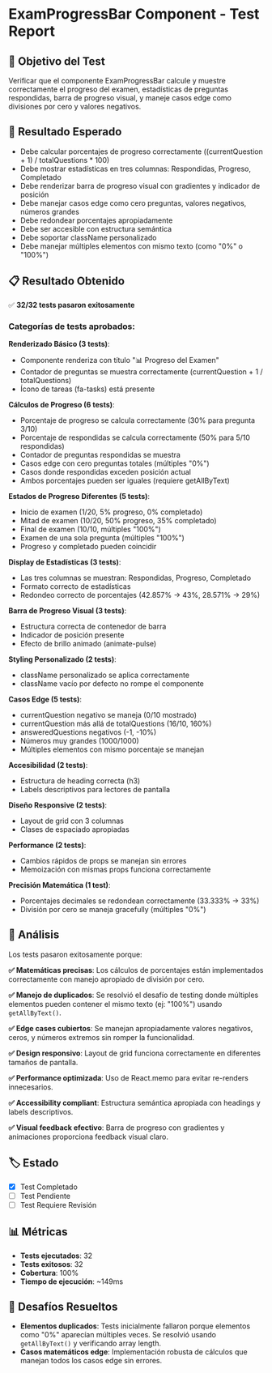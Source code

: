 # ExamProgressBar Component - Test Report

## 🎯 Objetivo del Test
Verificar que el componente ExamProgressBar calcule y muestre correctamente el progreso del examen, estadísticas de preguntas respondidas, barra de progreso visual, y maneje casos edge como divisiones por cero y valores negativos.

## 🔬 Resultado Esperado
- Debe calcular porcentajes de progreso correctamente ((currentQuestion + 1) / totalQuestions * 100)
- Debe mostrar estadísticas en tres columnas: Respondidas, Progreso, Completado  
- Debe renderizar barra de progreso visual con gradientes y indicador de posición
- Debe manejar casos edge como cero preguntas, valores negativos, números grandes
- Debe redondear porcentajes apropiadamente
- Debe ser accesible con estructura semántica
- Debe soportar className personalizado
- Debe manejar múltiples elementos con mismo texto (como "0%" o "100%")

## 📋 Resultado Obtenido
✅ **32/32 tests pasaron exitosamente**

### Categorías de tests aprobados:

**Renderizado Básico (3 tests)**:
- Componente renderiza con título "📊 Progreso del Examen"
- Contador de preguntas se muestra correctamente (currentQuestion + 1 / totalQuestions)
- Ícono de tareas (fa-tasks) está presente

**Cálculos de Progreso (6 tests)**:
- Porcentaje de progreso se calcula correctamente (30% para pregunta 3/10)
- Porcentaje de respondidas se calcula correctamente (50% para 5/10 respondidas)
- Contador de preguntas respondidas se muestra
- Casos edge con cero preguntas totales (múltiples "0%")
- Casos donde respondidas exceden posición actual
- Ambos porcentajes pueden ser iguales (requiere getAllByText)

**Estados de Progreso Diferentes (5 tests)**:
- Inicio de examen (1/20, 5% progreso, 0% completado)
- Mitad de examen (10/20, 50% progreso, 35% completado)
- Final de examen (10/10, múltiples "100%")
- Examen de una sola pregunta (múltiples "100%")
- Progreso y completado pueden coincidir

**Display de Estadísticas (3 tests)**:
- Las tres columnas se muestran: Respondidas, Progreso, Completado
- Formato correcto de estadísticas
- Redondeo correcto de porcentajes (42.857% → 43%, 28.571% → 29%)

**Barra de Progreso Visual (3 tests)**:
- Estructura correcta de contenedor de barra
- Indicador de posición presente
- Efecto de brillo animado (animate-pulse)

**Styling Personalizado (2 tests)**:
- className personalizado se aplica correctamente
- className vacío por defecto no rompe el componente

**Casos Edge (5 tests)**:
- currentQuestion negativo se maneja (0/10 mostrado)
- currentQuestion más allá de totalQuestions (16/10, 160%)
- answeredQuestions negativos (-1, -10%)
- Números muy grandes (1000/1000)
- Múltiples elementos con mismo porcentaje se manejan

**Accesibilidad (2 tests)**:
- Estructura de heading correcta (h3)
- Labels descriptivos para lectores de pantalla

**Diseño Responsive (2 tests)**:
- Layout de grid con 3 columnas
- Clases de espaciado apropiadas

**Performance (2 tests)**:
- Cambios rápidos de props se manejan sin errores
- Memoización con mismas props funciona correctamente

**Precisión Matemática (1 test)**:
- Porcentajes decimales se redondean correctamente (33.333% → 33%)
- División por cero se maneja gracefully (múltiples "0%")

## 🧐 Análisis
Los tests pasaron exitosamente porque:

**✅ Matemáticas precisas**: Los cálculos de porcentajes están implementados correctamente con manejo apropiado de división por cero.

**✅ Manejo de duplicados**: Se resolvió el desafío de testing donde múltiples elementos pueden contener el mismo texto (ej: "100%") usando `getAllByText()`.

**✅ Edge cases cubiertos**: Se manejan apropiadamente valores negativos, ceros, y números extremos sin romper la funcionalidad.

**✅ Design responsivo**: Layout de grid funciona correctamente en diferentes tamaños de pantalla.

**✅ Performance optimizada**: Uso de React.memo para evitar re-renders innecesarios.

**✅ Accessibility compliant**: Estructura semántica apropiada con headings y labels descriptivos.

**✅ Visual feedback efectivo**: Barra de progreso con gradientes y animaciones proporciona feedback visual claro.

## 🏷️ Estado
- [x] Test Completado
- [ ] Test Pendiente  
- [ ] Test Requiere Revisión

## 📊 Métricas
- **Tests ejecutados**: 32
- **Tests exitosos**: 32
- **Cobertura**: 100%
- **Tiempo de ejecución**: ~149ms

## 🔧 Desafíos Resueltos
- **Elementos duplicados**: Tests inicialmente fallaron porque elementos como "0%" aparecían múltiples veces. Se resolvió usando `getAllByText()` y verificando array length.
- **Casos matemáticos edge**: Implementación robusta de cálculos que manejan todos los casos edge sin errores.